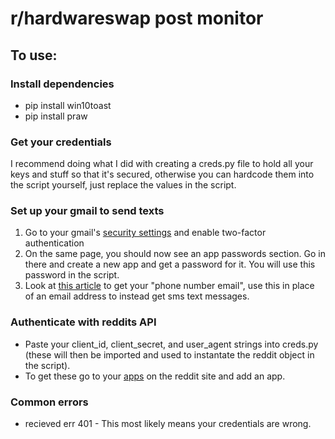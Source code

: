 # r/hardwareswap post monitor
## To use:
### Install dependencies
* pip install win10toast
* pip install praw
### Get your credentials
I recommend doing what I did with creating a creds.py file to hold all your keys and stuff so that it's secured, otherwise you can hardcode them into the script yourself, just replace the values in the script.
### Set up your gmail to send texts
1. Go to your gmail's [security settings](myaccount.google.com/security) and enable two-factor authentication
1. On the same page, you should now see an app passwords section. Go in there and create a new app and get a password for it. You will use this password in the script.
1. Look at [this article](https://www.digitaltrends.com/mobile/how-to-send-a-text-from-your-email-account/) to get your "phone number email", use this in place of an email address to instead get sms text messages.
### Authenticate with reddits API
* Paste your client_id, client_secret, and user_agent strings into creds.py (these will then be imported and used to instantate the reddit object in the script).
* To get these go to your [apps](https://reddit.com/prefs/apps) on the reddit site and add an app.
### Common errors
* recieved err 401 - This most likely means your credentials are wrong.